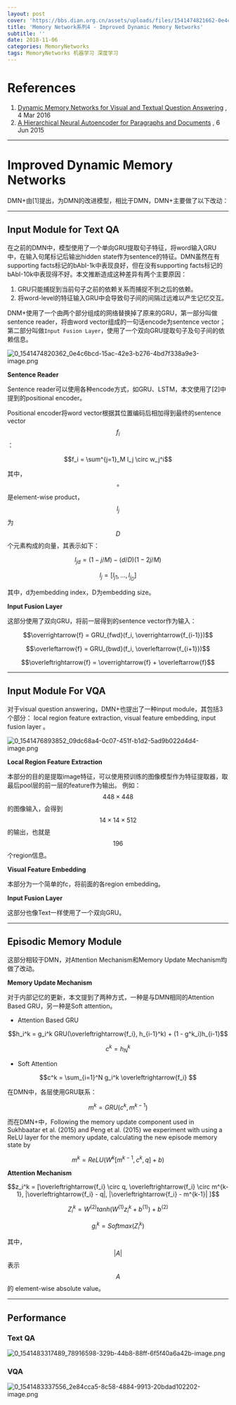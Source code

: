 ```yaml
---
layout: post
cover: 'https://bbs.dian.org.cn/assets/uploads/files/1541474821662-0e4c6bcd-15ac-42e3-b276-4bd7f338a9e3-image.png'
title: 'Memory Network系列4 - Improved Dynamic Memory Networks'
subtitle: ''
date: 2018-11-06
categories: MemoryNetworks
tags: MemoryNetworks 机器学习 深度学习
---
```


# References
1. [Dynamic Memory Networks for Visual and Textual Question Answering](https://arxiv.org/abs/1603.01417) , 4 Mar 2016
2. [A Hierarchical Neural Autoencoder for Paragraphs and Documents](https://arxiv.org/abs/1506.01057) , 6 Jun 2015

---

# Improved Dynamic Memory Networks
DMN+由[1]提出，为DMN的改进模型，相比于DMN，DMN+主要做了以下改动：

---

## Input Module for Text QA
在之前的DMN中，模型使用了一个单向GRU提取句子特征，将word输入GRU中，在输入句尾标记后输出hidden state作为sentence的特征。DMN虽然在有supporting facts标记的bAbI-1k中表现良好，但在没有supporting facts标记的bAbI-10k中表现得不好。本文推断造成这种差异有两个主要原因：
1. GRU只能捕捉到当前句子之前的依赖关系而捕捉不到之后的依赖。
2. 将word-level的特征输入GRU中会导致句子间的间隔过远难以产生记忆交互。



DNM+使用了一个由两个部分组成的网络替换掉了原来的GRU，第一部分叫做sentence reader，将由word vector组成的一句话encode为sentence vector；第二部分叫做`Input Fusion Layer`，使用了一个双向GRU提取句子及句子间的依赖信息。

![0_1541474820362_0e4c6bcd-15ac-42e3-b276-4bd7f338a9e3-image.png](https://bbs.dian.org.cn/assets/uploads/files/1541474821662-0e4c6bcd-15ac-42e3-b276-4bd7f338a9e3-image.png) 

**Sentence Reader**

Sentence reader可以使用各种encode方式，如GRU、LSTM，本文使用了[2]中提到的positional encoder。

Positional encoder将word vector根据其位置编码后相加得到最终的sentence vector $$f_i$$ ：

$$f_i = \sum^{j=1}_M l_j \circ w_j^i$$

其中， $$\circ$$ 是element-wise product，$$l_j$$ 为 $$D$$ 个元素构成的向量，其表示如下：

$$l_{jd} = (1 - j / M) - (d / D)(1 - 2j / M)$$

$$l_j = [l_{j1}, ..., l_{j_D}]$$

其中，d为embedding index，D为embedding size。

**Input Fusion Layer**

这部分使用了双向GRU，将前一层得到的sentence vector作为输入：

$$\overrightarrow{f} = GRU_{fwd}(f_i, \overrightarrow{f_{i-1}})$$

$$\overleftarrow{f} = GRU_{bwd}(f_i, \overleftarrow{f_{i+1}})$$

$$\overleftrightarrow{f} = \overrightarrow{f} + \overleftarrow{f}$$

---

## Input Module For VQA
对于visual question answering，DMN+也提出了一种input module，其包括3个部分： local region feature extraction, visual feature embedding, input fusion layer 。

![0_1541476893852_09dc68a4-0c07-451f-b1d2-5ad9b022d4d4-image.png](https://bbs.dian.org.cn/assets/uploads/files/1541476894953-09dc68a4-0c07-451f-b1d2-5ad9b022d4d4-image.png) 

**Local Region Feature Extraction**

本部分的目的是提取image特征，可以使用预训练的图像模型作为特征提取器，取最后pool层的前一层的feature作为输出。
例如： $$448 \times 448$$的图像输入，会得到 $$14 \times 14 \times 512$$的输出，也就是 $$196$$ 个region信息。

**Visual Feature Embedding**

本部分为一个简单的fc，将前面的各region embedding。

**Input Fusion Layer**

这部分也像Text一样使用了一个双向GRU。

---

## Episodic Memory Module
这部分相较于DMN，对Attention Mechanism和Memory Update Mechanism均做了改动。



**Memory Update Mechanism**

对于内部记忆的更新，本文提到了两种方式，一种是与DMN相同的Attention Based GRU，另一种是Soft attention。

* Attention Based GRU

$$h_i^k = g_i^k GRU(\overleftrightarrow{f_i}, h_{i-1}^k) + (1 - g^k_i)h_{i-1}$$

$$c^k = h^k_{N}$$

* Soft Attention

$$c^k = \sum_{i=1}^N g_i^k \overleftrightarrow{f_i} $$


在DMN中，各层使用GRU联系：

$$m^k = GRU(c^k, m^{k-1})$$

而在DMN+中，Following the memory update component used in Sukhbaatar et al. (2015) and Peng et al. (2015) we experiment with using a ReLU layer for the memory update, calculating the new episode memory state by

$$m^k = ReLU(W^k[m^{k-1}, c^k, q] + b)$$

**Attention Mechanism**

$$z_i^k = [\overleftrightarrow{f_i} \circ q, \overleftrightarrow{f_i} \circ m^{k-1}, |\overleftrightarrow{f_i} - q|, |\overleftrightarrow{f_i} - m^{k-1}| ]$$

$$Z_i^k = W^{(2)}tanh(W^{(1)}z_i^k+b^{(1)})+b^{(2)}$$

$$g_i^k=Softmax(Z_i^k)$$

其中，$$|A|$$ 表示 $$A$$ 的 element-wise absolute value。

---

## Performance

### Text QA
![0_1541483317489_78916598-329b-44b8-88ff-6f5f40a6a42b-image.png](https://bbs.dian.org.cn/assets/uploads/files/1541483318352-78916598-329b-44b8-88ff-6f5f40a6a42b-image.png) 

### VQA

![0_1541483337556_2e84cca5-8c58-4884-9913-20bdad102202-image.png](https://bbs.dian.org.cn/assets/uploads/files/1541483338050-2e84cca5-8c58-4884-9913-20bdad102202-image.png) 